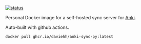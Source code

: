 [![status](https://github.com/daviehh/anki-sync-py/actions/workflows/publish.yml/badge.svg?branch=master)](https://github.com/daviehh/anki-sync-py/actions/workflows/publish.yml)

Personal Docker image for a self-hosted sync server for [Anki](https://github.com/ankitects/anki/).

Auto-built with github actions.

`docker pull ghcr.io/daviehh/anki-sync-py:latest`


